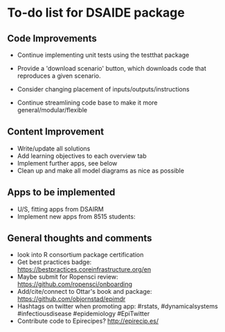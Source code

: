 # To-do list for DSAIDE package

## Code Improvements
* Continue implementing unit tests using the testthat package
* Provide a 'download scenario' button, which downloads code that reproduces a given scenario.

* Consider changing placement of inputs/outputs/instructions
* Continue streamlining code base to make it more general/modular/flexible

## Content Improvement
* Write/update all solutions
* Add learning objectives to each overview tab
* Implement further apps, see below
* Clean up and make all model diagrams as nice as possible


## Apps to be implemented
* U/S, fitting apps from DSAIRM
* Implement new apps from 8515 students: 


## General thoughts and comments

* look into R consortium package certification
* Get best practices badge: https://bestpractices.coreinfrastructure.org/en
* Maybe submit for Ropensci review: https://github.com/ropensci/onboarding
* Add/cite/connect to Ottar's book and package: https://github.com/objornstad/epimdr
* Hashtags on twitter when promoting app: #rstats, #dynamicalsystems #infectiousdisease #epidemiology #EpiTwitter
* Contribute code to Epirecipes? http://epirecip.es/


